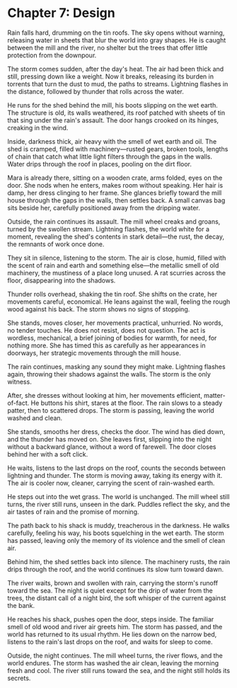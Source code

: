 # Chapter 7: Design

Rain falls hard, drumming on the tin roofs. The sky opens without warning, releasing water in sheets that blur the world into gray shapes. He is caught between the mill and the river, no shelter but the trees that offer little protection from the downpour.

The storm comes sudden, after the day's heat. The air had been thick and still, pressing down like a weight. Now it breaks, releasing its burden in torrents that turn the dust to mud, the paths to streams. Lightning flashes in the distance, followed by thunder that rolls across the water.

He runs for the shed behind the mill, his boots slipping on the wet earth. The structure is old, its walls weathered, its roof patched with sheets of tin that sing under the rain's assault. The door hangs crooked on its hinges, creaking in the wind.

Inside, darkness thick, air heavy with the smell of wet earth and oil. The shed is cramped, filled with machinery—rusted gears, broken tools, lengths of chain that catch what little light filters through the gaps in the walls. Water drips through the roof in places, pooling on the dirt floor.

Mara is already there, sitting on a wooden crate, arms folded, eyes on the door. She nods when he enters, makes room without speaking. Her hair is damp, her dress clinging to her frame. She glances briefly toward the mill house through the gaps in the walls, then settles back. A small canvas bag sits beside her, carefully positioned away from the dripping water.

Outside, the rain continues its assault. The mill wheel creaks and groans, turned by the swollen stream. Lightning flashes, the world white for a moment, revealing the shed's contents in stark detail—the rust, the decay, the remnants of work once done.

They sit in silence, listening to the storm. The air is close, humid, filled with the scent of rain and earth and something else—the metallic smell of old machinery, the mustiness of a place long unused. A rat scurries across the floor, disappearing into the shadows.

Thunder rolls overhead, shaking the tin roof. She shifts on the crate, her movements careful, economical. He leans against the wall, feeling the rough wood against his back. The storm shows no signs of stopping.

She stands, moves closer, her movements practical, unhurried. No words, no tender touches. He does not resist, does not question. The act is wordless, mechanical, a brief joining of bodies for warmth, for need, for nothing more. She has timed this as carefully as her appearances in doorways, her strategic movements through the mill house. 

The rain continues, masking any sound they might make. Lightning flashes again, throwing their shadows against the walls. The storm is the only witness.

After, she dresses without looking at him, her movements efficient, matter-of-fact. He buttons his shirt, stares at the floor. The rain slows to a steady patter, then to scattered drops. The storm is passing, leaving the world washed and clean.

She stands, smooths her dress, checks the door. The wind has died down, and the thunder has moved on. She leaves first, slipping into the night without a backward glance, without a word of farewell. The door closes behind her with a soft click.

He waits, listens to the last drops on the roof, counts the seconds between lightning and thunder. The storm is moving away, taking its energy with it. The air is cooler now, cleaner, carrying the scent of rain-washed earth.

He steps out into the wet grass. The world is unchanged. The mill wheel still turns, the river still runs, unseen in the dark. Puddles reflect the sky, and the air tastes of rain and the promise of morning.

The path back to his shack is muddy, treacherous in the darkness. He walks carefully, feeling his way, his boots squelching in the wet earth. The storm has passed, leaving only the memory of its violence and the smell of clean air.

Behind him, the shed settles back into silence. The machinery rusts, the rain drips through the roof, and the world continues its slow turn toward dawn.

The river waits, brown and swollen with rain, carrying the storm's runoff toward the sea. The night is quiet except for the drip of water from the trees, the distant call of a night bird, the soft whisper of the current against the bank.

He reaches his shack, pushes open the door, steps inside. The familiar smell of old wood and river air greets him. The storm has passed, and the world has returned to its usual rhythm. He lies down on the narrow bed, listens to the rain's last drops on the roof, and waits for sleep to come.

Outside, the night continues. The mill wheel turns, the river flows, and the world endures. The storm has washed the air clean, leaving the morning fresh and cool. The river still runs toward the sea, and the night still holds its secrets.
